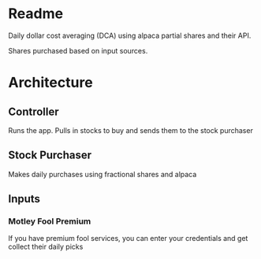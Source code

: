 # Readme

Daily dollar cost averaging (DCA) using alpaca partial shares and their API.

Shares purchased based on input sources.

# Architecture

## Controller

Runs the app. Pulls in stocks to buy and sends them to the stock purchaser

## Stock Purchaser

Makes daily purchases using fractional shares and alpaca

## Inputs

### Motley Fool Premium

If you have premium fool services, you can enter your credentials and get collect their daily picks